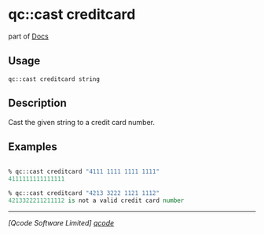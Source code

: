 qc::cast creditcard
===================

part of [Docs](../index.md)

Usage
-----
`qc::cast creditcard string`

Description
-----------
Cast the given string to a credit card number.

Examples
--------
```tcl

% qc::cast creditcard "4111 1111 1111 1111"
4111111111111111

% qc::cast creditcard "4213 3222 1121 1112"
4213322211211112 is not a valid credit card number

```

----------------------------------
*[Qcode Software Limited] [qcode]*

[qcode]: http://www.qcode.co.uk "Qcode Software"